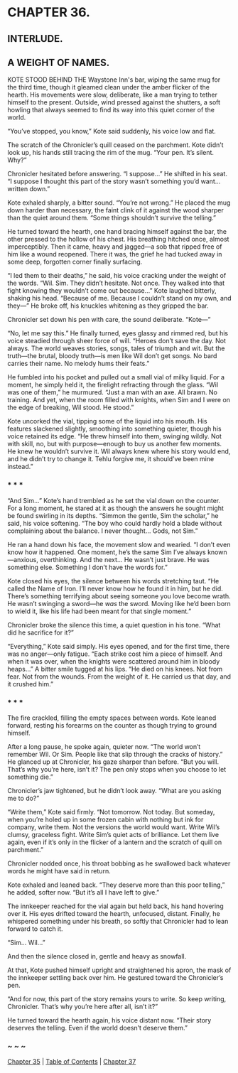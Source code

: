 # CHAPTER 36.

## INTERLUDE.

## A WEIGHT OF NAMES.


KOTE STOOD BEHIND THE Waystone Inn's bar, wiping the same mug for the third time, though it gleamed clean under the amber flicker of the hearth. His movements were slow, deliberate, like a man trying to tether himself to the present. Outside, wind pressed against the shutters, a soft howling that always seemed to find its way into this quiet corner of the world.  

“You’ve stopped, you know,” Kote said suddenly, his voice low and flat.  

The scratch of the Chronicler’s quill ceased on the parchment. Kote didn’t look up, his hands still tracing the rim of the mug. “Your pen. It’s silent. Why?”  

Chronicler hesitated before answering. “I suppose…” He shifted in his seat. “I suppose I thought this part of the story wasn’t something you’d want… written down.”  

Kote exhaled sharply, a bitter sound. “You’re not wrong.” He placed the mug down harder than necessary, the faint clink of it against the wood sharper than the quiet around them. “Some things shouldn’t survive the telling.”  

He turned toward the hearth, one hand bracing himself against the bar, the other pressed to the hollow of his chest. His breathing hitched once, almost imperceptibly. Then it came, heavy and jagged—a sob that ripped free of him like a wound reopened. There it was, the grief he had tucked away in some deep, forgotten corner finally surfacing.  

“I led them to their deaths,” he said, his voice cracking under the weight of the words. “Wil. Sim. They didn’t hesitate. Not once. They walked into that fight knowing they wouldn’t come out because…” Kote laughed bitterly, shaking his head. “Because of me. Because I couldn’t stand on my own, and they—” He broke off, his knuckles whitening as they gripped the bar.  

Chronicler set down his pen with care, the sound deliberate. “Kote—”  

“No, let me say this.” He finally turned, eyes glassy and rimmed red, but his voice steadied through sheer force of will. “Heroes don’t save the day. Not always. The world weaves stories, songs, tales of triumph and wit. But the truth—the brutal, bloody truth—is men like Wil don’t get songs. No bard carries their name. No melody hums their feats.”  

He fumbled into his pocket and pulled out a small vial of milky liquid. For a moment, he simply held it, the firelight refracting through the glass. “Wil was one of them,” he murmured. “Just a man with an axe. All brawn. No training. And yet, when the room filled with knights, when Sim and I were on the edge of breaking, Wil stood. He stood.”  

Kote uncorked the vial, tipping some of the liquid into his mouth. His features slackened slightly, smoothing into something quieter, though his voice retained its edge. “He threw himself into them, swinging wildly. Not with skill, no, but with purpose—enough to buy us another few moments. He knew he wouldn’t survive it. Wil always knew where his story would end, and he didn’t try to change it. Tehlu forgive me, it should’ve been mine instead.”

### * * *

“And Sim…” Kote’s hand trembled as he set the vial down on the counter. For a long moment, he stared at it as though the answers he sought might be found swirling in its depths. “Simmon the gentle, Sim the scholar,” he said, his voice softening. “The boy who could hardly hold a blade without complaining about the balance. I never thought… Gods, not Sim.”  

He ran a hand down his face, the movement slow and wearied. “I don’t even know how it happened. One moment, he’s the same Sim I’ve always known—anxious, overthinking. And the next… He wasn’t just brave. He was something else. Something I don’t have the words for.”  

Kote closed his eyes, the silence between his words stretching taut. “He called the Name of Iron. I’ll never know how he found it in him, but he did. There’s something terrifying about seeing someone you love become wrath. He wasn’t swinging a sword—he *was* the sword. Moving like he’d been born to wield it, like his life had been meant for that single moment.”  

Chronicler broke the silence this time, a quiet question in his tone. “What did he sacrifice for it?”  

“Everything,” Kote said simply. His eyes opened, and for the first time, there was no anger—only fatigue. “Each strike cost him a piece of himself. And when it was over, when the knights were scattered around him in bloody heaps…” A bitter smile tugged at his lips. “He died on his knees. Not from fear. Not from the wounds. From the weight of it. He carried us that day, and it crushed him.”  

### * * *

The fire crackled, filling the empty spaces between words. Kote leaned forward, resting his forearms on the counter as though trying to ground himself.  

After a long pause, he spoke again, quieter now. “The world won’t remember Wil. Or Sim. People like that slip through the cracks of history.” He glanced up at Chronicler, his gaze sharper than before. “But you will. That’s why you’re here, isn’t it? The pen only stops when you choose to let something die.”  

Chronicler’s jaw tightened, but he didn’t look away. “What are you asking me to do?”  

“Write them,” Kote said firmly. “Not tomorrow. Not today. But someday, when you’re holed up in some frozen cabin with nothing but ink for company, write them. Not the versions the world would want. Write Wil’s clumsy, graceless fight. Write Sim’s quiet acts of brilliance. Let them live again, even if it’s only in the flicker of a lantern and the scratch of quill on parchment.”  

Chronicler nodded once, his throat bobbing as he swallowed back whatever words he might have said in return.  

Kote exhaled and leaned back. “They deserve more than this poor telling,” he added, softer now. “But it’s all I have left to give.”  

The innkeeper reached for the vial again but held back, his hand hovering over it. His eyes drifted toward the hearth, unfocused, distant. Finally, he whispered something under his breath, so softly that Chronicler had to lean forward to catch it.  

“Sim… Wil…”  

And then the silence closed in, gentle and heavy as snowfall. 

At that, Kote pushed himself upright and straightened his apron, the mask of the innkeeper settling back over him. He gestured toward the Chronicler’s pen.

“And for now, this part of the story remains yours to write. So keep writing, Chronicler. That’s why you’re here after all, isn’t it?”

He turned toward the hearth again, his voice distant now. “Their story deserves the telling. Even if the world doesn’t deserve them.”  

### ~ ~ ~

[Chapter 35](CHAPTER_35.md) | [Table of Contents](Table_of_Contents.md) | [Chapter 37](CHAPTER_37.md)
